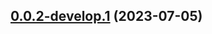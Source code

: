 ## [0.0.2-develop.1](https://git.lumeweb.com/LumeWeb/kernel-libresolver/compare/v0.0.1...v0.0.2-develop.1) (2023-07-05)
